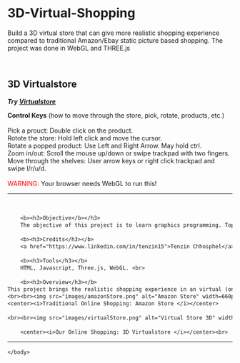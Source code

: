 # 3D-Virtual-Shopping
Build a 3D virtual store that can give more realistic shopping experience compared to traditional Amazon/Ebay static picture based shopping. The project was done in WebGL and THREE.js

<html>
	<head>
		<title>Virtual 3D Store </title>
		<style type="text/css">code{white-space: pre;}</style>
		<link rel="stylesheet" href="light.css" type="text/css" />
	</head>

<body>
		<br><h2>3D Virtualstore</h2>
    <p><b><i>Try <a href="https://tenzin15.github.io/virtualstore" target="_blank">Virtualstore</a></b></i></p>
	  <b>Control Keys</b> (how to move through the store, pick, rotate, products, etc.)<br><br>
		Pick a prouct: Double click on the product. <br>
		Rotote the store: Hold left click and move the cursor.<br>
		Rotate a popped product: Use Left and Right Arrow. May hold ctrl.<br>
		Zoom in/out: Scroll the mouse up/down or swipe trackpad with two fingers.<br>
		Move through the shelves: User arrow keys or right click trackpad and swipe l/r/u/d. <br>
		<br><font color=red>WARNING: </font>Your browser needs WebGL to run this! <br>
		<hr><br>

		<b><h3>Objective</b></h3>
		The objective of this project is to learn graphics programming. Topics include WebGL, geometric transformation, 3D viewing, high-quality rendering, shading, ray tracing, etc.<br>

		<b><h3>Credits</h3></b>
		<a href="https://www.linkedin.com/in/tenzin15">Tenzin Chhosphel</a>, Lukas Rascius, Parm Sahadeo, Ni Yao.<br>

		<b><h3>Tools</h3></b>
		HTML, Javascript, Three.js, WebGL. <br>

		<b><h3>Overview</h3></b>
	This project brings the realistic shopping experience in an virtual (online) environment. Instead of having to go through a lots of product images to buy one as in Amazon and eBay, our virtual store has all the products in 3D stacked up in the shelves as in an actual store. Image below shows what a typical online store looks like and what  our virtual store looks like. In our virtual store, Customers can walk through the shelves, pick an item, rotate it 360, zoom-in to read the product description, and so forth.
	<br><br><img src="images/amazonStore.png" alt="Amazon Store" width=660px height=400px">
	<center><i>Traditional Online Shopping: Amazon Store </i></center>

	<br><br><img src="images/virtualStore.png" alt="Virtual Store 3D" width=660px height=400px">

		<center><i>Our Online Shopping: 3D Virtualstore </i></center><br>

  <hr>



	</body>
</html>
